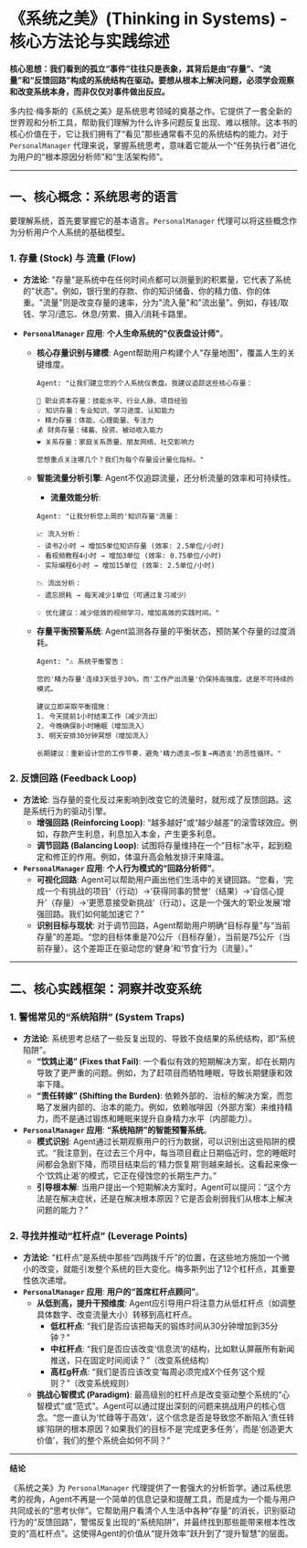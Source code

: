 # 《系统之美》(Thinking in Systems) - 核心方法论与实践综述

**核心思想：我们看到的孤立“事件”往往只是表象，其背后是由“存量”、“流量”和“反馈回路”构成的系统结构在驱动。要想从根本上解决问题，必须学会观察和改变系统本身，而非仅仅对事件做出反应。**

多内拉·梅多斯的《系统之美》是系统思考领域的奠基之作。它提供了一套全新的世界观和分析工具，帮助我们理解为什么许多问题反复出现、难以根除。这本书的核心价值在于，它让我们拥有了“看见”那些通常看不见的系统结构的能力。对于 `PersonalManager` 代理来说，掌握系统思考，意味着它能从一个“任务执行者”进化为用户的“根本原因分析师”和“生活架构师”。

---

## 一、核心概念：系统思考的语言

要理解系统，首先要掌握它的基本语言。`PersonalManager` 代理可以将这些概念作为分析用户个人系统的基础模型。

### 1. 存量 (Stock) 与 流量 (Flow)
- **方法论**: "存量"是系统中在任何时间点都可以测量到的积累量，它代表了系统的"状态"。例如，银行里的存款、你的知识储备、你的精力值、你的体重。"流量"则是改变存量的速率，分为"流入量"和"流出量"。例如，存钱/取钱、学习/遗忘、休息/劳累、摄入/消耗卡路里。

- **`PersonalManager` 应用**: **个人生命系统的"仪表盘设计师"**。
    - **核心存量识别与建模**: Agent帮助用户构建个人"存量地图"，覆盖人生的关键维度。
        ```
        Agent: "让我们建立您的个人系统仪表盘。我建议追踪这些核心存量：
        
        🎯 职业资本存量：技能水平、行业人脉、项目经验
        💡 知识存量：专业知识、学习进度、认知能力  
        ⚡ 精力存量：体能、心理能量、专注力
        💰 财务存量：储蓄、投资、被动收入能力
        ❤️ 关系存量：家庭关系质量、朋友网络、社交影响力
        
        您想重点关注哪几个？我们为每个存量设计量化指标。"
        ```

    - **智能流量分析引擎**: Agent不仅追踪流量，还分析流量的效率和可持续性。
        - **流量效能分析**:
        ```
        Agent: "让我分析您上周的'知识存量'流量：
        
        📈 流入分析：
        - 读书2小时 → 增加5单位知识存量 (效率: 2.5单位/小时)
        - 看视频教程4小时 → 增加3单位 (效率: 0.75单位/小时)  
        - 实际编程6小时 → 增加15单位 (效率: 2.5单位/小时)
        
        📉 流出分析：
        - 遗忘损耗 → 每天减少1单位（可通过复习减少）
        
        💡 优化建议：减少低效的视频学习，增加高效的实践时间。"
        ```

    - **存量平衡预警系统**: Agent监测各存量的平衡状态，预防某个存量的过度消耗。
        ```
        Agent: "⚠️ 系统平衡警告：
        
        您的'精力存量'连续3天低于30%，而'工作产出流量'仍保持高强度。这是不可持续的模式。
        
        建议立即采取平衡措施：
        1. 今天提前1小时结束工作（减少流出）
        2. 今晚确保8小时睡眠（增加流入）  
        3. 明天安排30分钟冥想（增加流入）
        
        长期建议：重新设计您的工作节奏，避免'精力透支→恢复→再透支'的恶性循环。"
        ```

### 2. 反馈回路 (Feedback Loop)
- **方法论**: 当存量的变化反过来影响到改变它的流量时，就形成了反馈回路。这是系统行为的驱动引擎。
    - **增强回路 (Reinforcing Loop)**: “越多越好”或“越少越差”的滚雪球效应。例如，存款产生利息，利息加入本金，产生更多利息。
    - **调节回路 (Balancing Loop)**: 试图将存量维持在一个“目标”水平，起到稳定和修正的作用。例如，体温升高会触发排汗来降温。
- **`PersonalManager` 应用**: **个人行为模式的“回路分析师”**。
    - **可视化回路**: Agent可以帮助用户画出他们生活中的关键回路。“您看，‘完成一个有挑战的项目’（行动）->‘获得同事的赞誉’（结果）->‘自信心提升’（存量）->‘更愿意接受新挑战’（行动）。这是一个强大的‘职业发展’增强回路。我们如何能加速它？”
    - **识别目标与现状**: 对于调节回路，Agent帮助用户明确“目标存量”与“当前存量”的差距。“您的目标体重是70公斤（目标存量），当前是75公斤（当前存量）。这个差距正在驱动您的‘健身’和‘节食’行为（流量）。”

---

## 二、核心实践框架：洞察并改变系统

### 1. 警惕常见的“系统陷阱” (System Traps)
- **方法论**: 系统思考总结了一些反复出现的、导致不良结果的系统结构，即“系统陷阱”。
    - **“饮鸩止渴” (Fixes that Fail)**: 一个看似有效的短期解决方案，却在长期内导致了更严重的问题。例如，为了赶项目而牺牲睡眠，导致长期健康和效率下降。
    - **“责任转嫁” (Shifting the Burden)**: 依赖外部的、治标的解决方案，而忽略了发展内部的、治本的能力。例如，依赖咖啡因（外部方案）来维持精力，而不是通过锻炼和睡眠来提升自身精力水平（内部能力）。
- **`PersonalManager` 应用**: **“系统陷阱”的智能预警系统**。
    - **模式识别**: Agent通过长期观察用户的行为数据，可以识别出这些陷阱的模式。“我注意到，在过去三个月中，每当项目截止日期临近时，您的睡眠时间都会急剧下降，而项目结束后的‘精力恢复期’则越来越长。这看起来像一个‘饮鸩止渴’的模式，它正在侵蚀您的长期生产力。”
    - **引导根本解**: 当用户提出一个短期解决方案时，Agent可以提问：“这个方法是在解决症状，还是在解决根本原因？它是否会削弱我们从根本上解决问题的能力？”

### 2. 寻找并推动“杠杆点” (Leverage Points)
- **方法论**: “杠杆点”是系统中那些“四两拨千斤”的位置，在这些地方施加一个微小的改变，就能引发整个系统的巨大变化。梅多斯列出了12个杠杆点，其重要性依次递增。
- **`PersonalManager` 应用**: **用户的“首席杠杆点顾问”**。
    - **从低到高，提升干预维度**: Agent应引导用户将注意力从低杠杆点（如调整具体数字、改变流量大小）转移到高杠杆点。
        - **低杠杆点**: “我们是否应该把每天的锻炼时间从30分钟增加到35分钟？”
        - **中杠杆点**: “我们是否应该改变‘信息流’的结构，比如默认屏蔽所有新闻推送，只在固定时间阅读？”（改变系统结构）
        - **高杠g杆点**: “我们是否应该改变‘每周必须完成X个任务’这个规则？”（改变系统规则）
    - **挑战心智模式 (Paradigm)**: 最高级别的杠杆点是改变驱动整个系统的“心智模式”或“范式”。Agent可以通过提出深刻的问题来挑战用户的核心信念。“您一直认为‘忙碌等于高效’，这个信念是否是导致您不断陷入‘责任转嫁’陷阱的根本原因？如果我们的目标不是‘完成更多任务’，而是‘创造更大价值’，我们的整个系统会如何不同？”

---

**结论**

《系统之美》为 `PersonalManager` 代理提供了一套强大的分析哲学。通过系统思考的视角，Agent不再是一个简单的信息记录和提醒工具，而是成为一个能与用户共同成长的“思考伙伴”。它帮助用户看清个人生活中各种“存量”的消长，识别驱动行为的“反馈回路”，警惕反复出现的“系统陷阱”，并最终找到那些能带来根本性改变的“高杠杆点”。这使得Agent的价值从“提升效率”跃升到了“提升智慧”的层面。